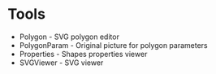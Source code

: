 # Tools
- Polygon - SVG polygon editor
- PolygonParam - Original picture for polygon parameters
- Properties - Shapes properties viewer
- SVGViewer - SVG viewer